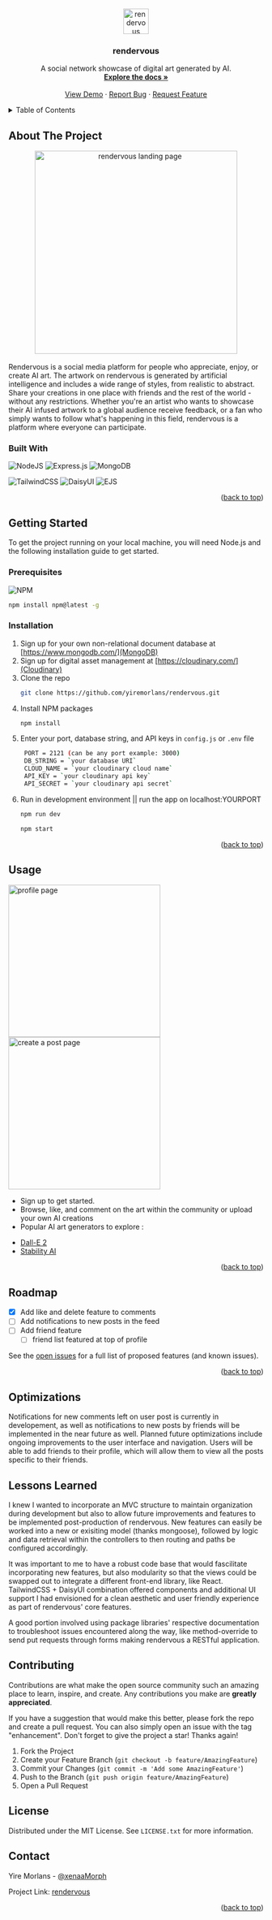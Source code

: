 <a name="readme-top"></a>

<br />
<div align="center">
  <a href="https://github.com/yiremorlans/rendervous">
    <img src="https://github.com/yiremorlans/rendervous/blob/main/public/imgs/render-icon.png" alt="rendervous logo" width="50" height="50">
  </a>

<h3 align="center">rendervous</h3>

  <p align="center">
    A social network showcase of digital art generated by AI.
    <br />
    <a href="https://github.com/yiremorlans/rendervous"><strong>Explore the docs »</strong></a>
    <br />
    <br />
    <a href="https://rendervous-production.up.railway.app/">View Demo</a>
    ·
    <a href="https://github.com/yiremorlans/rendervous/issues">Report Bug</a>
    ·
    <a href="https://github.com/yiremorlans/rendervous/issues">Request Feature</a>
  </p>
</div>



<!-- TABLE OF CONTENTS -->
<details>
  <summary>Table of Contents</summary>
  <ol>
    <li>
      <a href="#about-the-project">About The Project</a>
      <ul>
        <li><a href="#built-with">Built With</a></li>
      </ul>
    </li>    <li>
      <a href="#getting-started">Getting Started</a>
      <ul>
        <li><a href="#prerequisites">Prerequisites</a></li>
        <li><a href="#installation">Installation</a></li>
      </ul>
    </li>
    <li><a href="#usage">Usage</a></li>
    <li><a href="#roadmap">Roadmap</a></li>
    <li><a href="#optimizations">Optimizations</a></li>
    <li><a href="#lessons-learned">Lessons Learned</a></li>
    <li><a href="#contributing">Contributing</a></li>
    <li><a href="#license">License</a></li>
    <li><a href="#contact">Contact</a></li>
    
  </ol>
</details>



<!-- ABOUT THE PROJECT -->
## About The Project
<div align="center">
  <img src="https://github.com/yiremorlans/rendervous/blob/main/public/imgs/render-landing.png" alt="rendervous landing page" width="400px"/>
</div>

<br>
Rendervous is a social media platform for people who appreciate, enjoy, or create AI art. The artwork on rendervous is generated by artificial intelligence and includes a wide range of styles, from realistic to abstract. Share your creations in one place with friends and the rest of the world - without any restrictions. Whether you're an artist who wants to showcase their AI infused artwork to a global audience receive feedback, or a fan who simply wants to follow what's happening in this field, rendervous is a platform where everyone can participate. 



### Built With

![NodeJS](https://img.shields.io/badge/node.js-6DA55F?style=for-the-badge&logo=node.js&logoColor=white) 
![Express.js](https://img.shields.io/badge/express.js-%23404d59.svg?style=for-the-badge&logo=express&logoColor=%2361DAFB) 
![MongoDB](https://img.shields.io/badge/MongoDB-%234ea94b.svg?style=for-the-badge&logo=mongodb&logoColor=white) 

![TailwindCSS](https://img.shields.io/badge/tailwindcss-%2338B2AC.svg?style=for-the-badge&logo=tailwind-css&logoColor=white) 
![DaisyUI](https://img.shields.io/badge/DaisyUI-610cf5.svg?style=for-the-badge&logo=DaisyUI&logoColor=white) 
![EJS](https://img.shields.io/badge/ejs-%234ea94b.svg?style=for-the-badge&logo=ejs&logoColor=white) 



<p align="right">(<a href="#readme-top">back to top</a>)</p>



<!-- GETTING STARTED -->
## Getting Started

To get the project running on your local machine, you will need Node.js and the following installation guide to get started.

### Prerequisites

![NPM](https://img.shields.io/badge/NPM-%23000000.svg?style=for-the-badge&logo=npm&logoColor=white)

  ```sh
  npm install npm@latest -g
  ```

### Installation

1. Sign up for your own non-relational document database at [https://www.mongodb.com/](MongoDB)
2. Sign up for digital asset management at [https://cloudinary.com/](Cloudinary)
3. Clone the repo
   ```sh
   git clone https://github.com/yiremorlans/rendervous.git
   ```
4. Install NPM packages
   ```sh
   npm install
   ```
5. Enter your port, database string, and API keys in `config.js` or `.env` file
   ```sh
    PORT = 2121 (can be any port example: 3000)
    DB_STRING = `your database URI`
    CLOUD_NAME = `your cloudinary cloud name`
    API_KEY = `your cloudinary api key`
    API_SECRET = `your cloudinary api secret`
   ```
6. Run in development environment || run the app on localhost:YOURPORT
    ```sh 
    npm run dev
    ```
    ```sh
    npm start
    ```

<p align="right">(<a href="#readme-top">back to top</a>)</p>


<!-- USAGE EXAMPLES -->
## Usage

<img src="https://github.com/yiremorlans/rendervous/blob/main/public/imgs/render-profile.png" alt="profile page" width="300px"/>
<img src="https://github.com/yiremorlans/rendervous/blob/main/public/imgs/render-post.png" alt="create a post page" width="300px"/>

 - Sign up to get started. 
 - Browse, like, and comment on the art within the community or upload your own AI creations
 - Popular AI art generators to explore :
 * [Dall-E 2](https://openai.com/dall-e-2/)
 * [Stability AI](https://beta.dreamstudio.ai)



<p align="right">(<a href="#readme-top">back to top</a>)</p>



<!-- ROADMAP -->
## Roadmap

- [x] Add like and delete feature to comments
- [ ] Add notifications to new posts in the feed
- [ ] Add friend feature
    - [ ] friend list featured at top of profile 

See the [open issues](https://github.com/yiremorlans/rendervous/issues) for a full list of proposed features (and known issues).

<p align="right">(<a href="#readme-top">back to top</a>)</p>

## Optimizations
 
Notifications for new comments left on user post is currently in developement, as well as notifications to new posts by friends will be implemented in the near future as well. Planned future optimizations include ongoing improvements to the user interface and navigation. Users will be able to add friends to their profile, which will allow them to view all the posts specific to their friends. 

## Lessons Learned

I knew I wanted to incorporate an MVC structure to maintain organization during development but also to allow future improvements and features to be implemented post-production of rendervous. New features can easily be worked into a new or exisiting model (thanks mongoose), followed by logic and data retrieval within the controllers to then routing and paths be configured accordingly. 

It was important to me to have a robust code base that would fascilitate incorporating new features, but also modularity so that the views could be swapped out to integrate a different front-end library, like React. TailwindCSS + DaisyUI combination offered components and additional UI support I had envisioned for a clean aesthetic and user friendly experience as part of rendervous' core features. 

A good portion involved using package libraries' respective documentation to troubleshoot issues encountered along the way, like method-override to send put requests through forms making rendervous a RESTful application. 

<!-- CONTRIBUTING -->
## Contributing

Contributions are what make the open source community such an amazing place to learn, inspire, and create. Any contributions you make are **greatly appreciated**.

If you have a suggestion that would make this better, please fork the repo and create a pull request. You can also simply open an issue with the tag "enhancement".
Don't forget to give the project a star! Thanks again!

1. Fork the Project
2. Create your Feature Branch (`git checkout -b feature/AmazingFeature`)
3. Commit your Changes (`git commit -m 'Add some AmazingFeature'`)
4. Push to the Branch (`git push origin feature/AmazingFeature`)
5. Open a Pull Request





<!-- LICENSE -->
## License

Distributed under the MIT License. See `LICENSE.txt` for more information.





<!-- CONTACT -->
## Contact

Yire Morlans - [@xenaaMorph](https://twitter.com/xenaaMorph)

Project Link: [rendervous](https://rendervous-production.up.railway.app/)

<p align="right">(<a href="#readme-top">back to top</a>)</p>



<!-- MARKDOWN LINKS & IMAGES -->
<!-- https://www.markdownguide.org/basic-syntax/#reference-style-links -->
[contributors-shield]: https://img.shields.io/github/contributors/yiremorlans/rendervous.svg?style=for-the-badge
[contributors-url]: https://github.com/yiremorlans/rendervous/graphs/contributors
[forks-shield]: https://img.shields.io/github/forks/yiremorlans/rendervous.svg?style=for-the-badge
[forks-url]: https://github.com/yiremorlans/rendervous/network/members
[stars-shield]: https://img.shields.io/github/stars/yiremorlans/rendervous.svg?style=for-the-badge
[stars-url]: https://github.com/yiremorlans/rendervous/stargazers
[issues-shield]: https://img.shields.io/github/issues/yiremorlans/rendervous.svg?style=for-the-badge
[issues-url]: https://github.com/yiremorlans/rendervous/issues
[license-shield]: https://img.shields.io/github/license/yiremorlans/rendervous.svg?style=for-the-badge
[license-url]: https://github.com/yiremorlans/rendervous/blob/master/LICENSE.txt
[linkedin-shield]: https://img.shields.io/badge/-LinkedIn-black.svg?style=for-the-badge&logo=linkedin&colorB=555
[linkedin-url]: https://linkedin.com/in/yiremorlans
[product-screenshot]: images/screenshot.png
[Next.js]: https://img.shields.io/badge/next.js-000000?style=for-the-badge&logo=nextdotjs&logoColor=white
[Next-url]: https://nextjs.org/
[React.js]: https://img.shields.io/badge/React-20232A?style=for-the-badge&logo=react&logoColor=61DAFB
[React-url]: https://reactjs.org/
[Vue.js]: https://img.shields.io/badge/Vue.js-35495E?style=for-the-badge&logo=vuedotjs&logoColor=4FC08D
[Vue-url]: https://vuejs.org/
[Angular.io]: https://img.shields.io/badge/Angular-DD0031?style=for-the-badge&logo=angular&logoColor=white
[Angular-url]: https://angular.io/
[Svelte.dev]: https://img.shields.io/badge/Svelte-4A4A55?style=for-the-badge&logo=svelte&logoColor=FF3E00
[Svelte-url]: https://svelte.dev/
[Laravel.com]: https://img.shields.io/badge/Laravel-FF2D20?style=for-the-badge&logo=laravel&logoColor=white
[Laravel-url]: https://laravel.com
[Bootstrap.com]: https://img.shields.io/badge/Bootstrap-563D7C?style=for-the-badge&logo=bootstrap&logoColor=white
[Bootstrap-url]: https://getbootstrap.com
[JQuery.com]: https://img.shields.io/badge/jQuery-0769AD?style=for-the-badge&logo=jquery&logoColor=white
[JQuery-url]: https://jquery.com 





